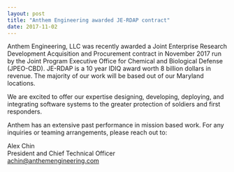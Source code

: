 ```yaml
---
layout: post
title: "Anthem Engineering awarded JE-RDAP contract"
date: 2017-11-02
---
```


Anthem Engineering, LLC was recently awarded a Joint Enterprise Research Development Acquisition and Procurement contract in November 2017 run by the Joint Program Executive Office for Chemical and Biological Defense (JPEO-CBD).  JE-RDAP is a 10 year IDIQ award worth 8 billion dollars in revenue. The majority of our work will be based out of our Maryland locations.

We are excited to offer our expertise designing, developing, deploying, and integrating software systems to the greater protection of soldiers and first responders. 

Anthem has an extensive past performance in mission based work. 
For any inquiries or teaming arrangements, please reach out to:

Alex Chin  
President and Chief Technical Officer  
<achin@anthemengineering.com>
